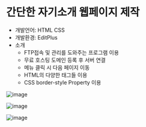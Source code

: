 # 간단한 자기소개 웹페이지 제작
- 개발언어: HTML CSS
- 개발환경: EditPlus
- 소개
  - FTP접속 및 관리를 도와주는 프로그램 이용
  - 무료 호스팅 도메인 등록 후 서버 연결
  - 메뉴 클릭 시 다음 페이지 이동
  - HTML의 다양한 태그들 이용
  - CSS border-style Property 이용



![image](https://user-images.githubusercontent.com/65011438/153123718-4c6b4f41-c95f-4f8d-a998-377185f20da0.png)


![image](https://user-images.githubusercontent.com/65011438/153123744-c719eb0b-53d2-4d11-909a-67f02c7cd316.png)


![image](https://user-images.githubusercontent.com/65011438/153123756-7f3dfc56-249d-4651-840c-955edcf524d9.png)
